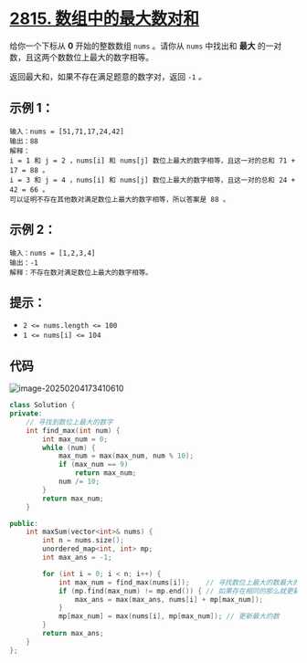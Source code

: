 # [2815. 数组中的最大数对和](https://leetcode.cn/problems/max-pair-sum-in-an-array/)

给你一个下标从 **0** 开始的整数数组 `nums` 。请你从 `nums` 中找出和 **最大** 的一对数，且这两个数数位上最大的数字相等。

返回最大和，如果不存在满足题意的数字对，返回 `-1` *。*

## **示例 1：**

```
输入：nums = [51,71,17,24,42]
输出：88
解释：
i = 1 和 j = 2 ，nums[i] 和 nums[j] 数位上最大的数字相等，且这一对的总和 71 + 17 = 88 。 
i = 3 和 j = 4 ，nums[i] 和 nums[j] 数位上最大的数字相等，且这一对的总和 24 + 42 = 66 。
可以证明不存在其他数对满足数位上最大的数字相等，所以答案是 88 。
```

## **示例 2：**

```
输入：nums = [1,2,3,4]
输出：-1
解释：不存在数对满足数位上最大的数字相等。
```

## **提示：**

- `2 <= nums.length <= 100`
- `1 <= nums[i] <= 104`

## 代码

![image-20250204173410610](https://gitee.com/chen-houchao/images/raw/master/202502041734661.png)

```cpp
class Solution {
private:
    // 寻找到数位上最大的数字
    int find_max(int num) {
        int max_num = 0;
        while (num) {
            max_num = max(max_num, num % 10);
            if (max_num == 9)
                return max_num;
            num /= 10;
        }
        return max_num;
    }

public:
    int maxSum(vector<int>& nums) {
        int n = nums.size();
        unordered_map<int, int> mp;
        int max_ans = -1;

        for (int i = 0; i < n; i++) {
            int max_num = find_max(nums[i]);    // 寻找数位上最大的数最大的数
            if (mp.find(max_num) != mp.end()) { // 如果存在相同的那么就更新答案
                max_ans = max(max_ans, nums[i] + mp[max_num]);
            }
            mp[max_num] = max(nums[i], mp[max_num]); // 更新最大的数
        }
        return max_ans;
    }
};
```

